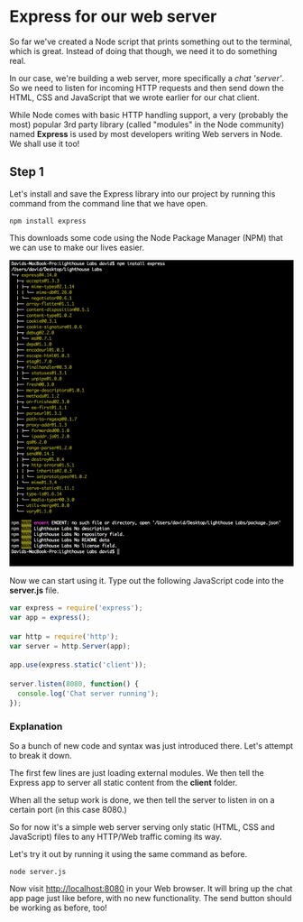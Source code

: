 # Express for our web server

So far we've created a Node script that prints something out to the terminal, which is great. Instead of doing that though, we need it to do something real.

In our case, we're building a web server, more specifically a _chat 'server'_. So we need to listen for incoming HTTP requests and then send down the HTML, CSS and JavaScript that we wrote earlier for our chat client.

While Node comes with basic HTTP handling support, a very (probably the most) popular 3rd party library (called "modules" in the Node community) named **Express** is used by most developers writing Web servers in Node. We shall use it too!

## Step 1

Let's install and save the Express library into our project by running this command from the command line that we have open.

```
npm install express
```

This downloads some code using the Node Package Manager (NPM) that we can use to make our lives easier.

![Install Express](/assets/install-express.png)

Now we can start using it. Type out the following JavaScript code into the **server.js** file.

```javascript
var express = require('express');
var app = express();

var http = require('http');
var server = http.Server(app);

app.use(express.static('client'));

server.listen(8080, function() {
  console.log('Chat server running');
});
```

### Explanation

So a bunch of new code and syntax was just introduced there. Let's attempt to break it down.

The first few lines are just loading external modules. We then tell the Express app to server all static content from the **client** folder.

When all the setup work is done, we then tell the server to listen in on a certain port (in this case 8080.)

So for now it's a simple web server serving only static (HTML, CSS and JavaScript) files to any HTTP/Web traffic coming its way. 

Let's try it out by running it using the same command as before.

```
node server.js
```

Now visit <http://localhost:8080> in your Web browser. It will bring up the chat app page just like before, with no new functionality. The send button should be working as before, too!
